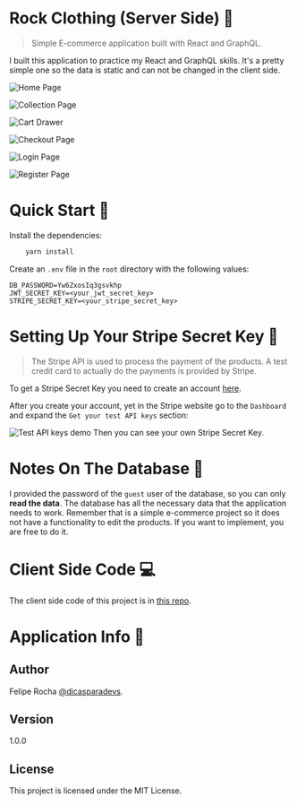 # Rock Clothing (Server Side) 👕

> Simple E-commerce application built with React and GraphQL.

I built this application to practice my React and GraphQL skills. It's a pretty simple one so the data is static and can not be changed in the client side.

![Home Page](https://imgur.com/PdRiQqz.png)

![Collection Page](https://imgur.com/RADvw16.png)

![Cart Drawer](https://imgur.com/8Rd9G7f.png)

![Checkout Page](https://imgur.com/mcZKNO7.png)

![Login Page](https://imgur.com/h0EFjoW.png)

![Register Page](https://imgur.com/UAyVytM.png)

# Quick Start 🚀

Install the dependencies:

```bash
    yarn install
```

Create an `.env` file in the `root` directory with the following values:

```
DB_PASSWORD=Yw6ZxosIq3gsvkhp
JWT_SECRET_KEY=<your_jwt_secret_key>
STRIPE_SECRET_KEY=<your_stripe_secret_key>
```

# Setting Up Your Stripe Secret Key 🔑

> The Stripe API is used to process the payment of the products. A test credit card to actually do the payments is provided by Stripe.

To get a Stripe Secret Key you need to create an account [here](https://dashboard.stripe.com/register "Stripe Register Page").

After you create your account, yet in the Stripe website go to the `Dashboard` and expand the `Get your test API keys` section:

![Test API keys demo](https://imgur.com/OiHWW3J.png)
Then you can see your own Stripe Secret Key.

# Notes On The Database 📁

I provided the password of the `guest` user of the database, so you can only **read the data**. The database has all the necessary data that the application needs to work. Remember that is a simple e-commerce project so it does not have a functionality to edit the products. If you want to implement, you are free to do it.

# Client Side Code 💻

The client side code of this project is in [this repo](https://github.com/fmroocha/rock-clothing-client "Rock Clothing Client Side Repo").

# Application Info 📝

## Author

Felipe Rocha [@dicasparadevs](https://instagram.com/dicasparadevs "dicasparadevs Instagram").

## Version

1.0.0

## License

This project is licensed under the MIT License.

